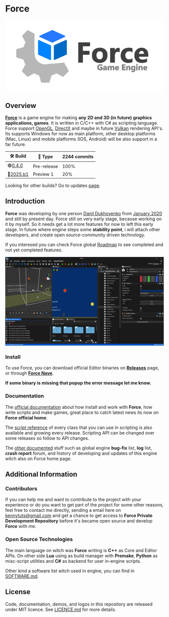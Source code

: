 # Force

![image](.github/ForceHome.png)

## Overview

[**Force**](https://danil-dukhovenko.gitbook.io/force) is a game engine for making **any 2D and 3D (in future) graphics applications, games**. It is written in C/C++ with C# as scripting language. Force support [OpenGL](https://www.khronos.org/opengl/), [DirectX](https://en.wikipedia.org/wiki/DirectX) and maybe in future
[Vulkan](https://www.khronos.org/vulkan/) rendering API's. Its supports Windows for now as main platform, other desktop platforms (Mac, Linux) and mobile platforms (IOS, Android) will be also support in a far future. 

| 🛠️ **Build** | 📑 **Type** | 2244 commits|
|------|------|------|
| 🟢[0.4.0](https://danil-dukhovenko.gitbook.io/force/other/updates/force-0.4.0)| Pre-release | 100% |
🔴[2025.b1](https://danil-dukhovenko.gitbook.io/force/other/updates/force-2025.b1.dbg-preview-1)| Preview 1 |   20% |

Looking for other builds? Go to updates [page](https://danil-dukhovenko.gitbook.io/force/other/updates). 

## Introduction

**Force** was developing by one person [Danil Dukhovenko](https://github.com/KennyProgrammer) from [January 2020](https://danil-dukhovenko.gitbook.io/force/other/insider) and still by present day. Force still on very early stage, because working on it by myself. So it needs get a lot more features for now to left this early stage. In future where engine steps some **stability point**, i will attach other developers, and create open source-community driven technology. 

If you interesed you can check Force global [Roadmap](.github/Force-RoadMap.md) to see completed and not yet completed features.

![image](.github/323007544-605798bb-cf59-4a6a-a973-ab5bd87c71e0.png) 

### Install

To use Force, you can download official Editor binaries on [**Releases**](https://github.com/KennyProgrammer/Force/releases) page, or through [**Force Nave**](https://github.com/KennyProgrammer/Force-Nave). 

**If some binary is missing that popup the error message let me know.**

### Documentation
The [official documentation](https://danil-dukhovenko.gitbook.io/force/) about how install and work with **Force**, how write scripts and make games, great place to catch latest news its now on **Force official home**.

The [script reference](https://danil-dukhovenko.gitbook.io/force/force-scripting-api) of every class that you can use in scripting is also available and growing every release. Scripting API can be changed over some releases so follow to API changes. 

The [other documented](https://danil-dukhovenko.gitbook.io/force/other) stuff such as global engine **bug-fix** list, **log** list, **crash report** forum, and history of developing and updates of this engine witch also on Force home page. 

## Additional Information

### Contributors

If you can help me and want to contribute to the project with your experience or do you want to get part of the project for some other
reasons, feel free to contact me directly, sending a email here on kennytuts@gmail.com and get a chance to get access to **Force Private Development Repository** before it's became open source and develop **Force** with me.

### Open Source Technologies

The main language on witch was **Force** writing is **C++** as Core and Editor APIs. On other side **Lua** using as build manager with **Premake**, **Python** as misc-script utilities and **C#** as backend for user in-engine scripts. 

Other kind a software list witch used in engine, you can find in [SOFTWARE.md](https://github.com/KennyProgrammer/Force/blob/main/SOFTWARE.md). 

## License

Code, documentation, demos, and logos in this repository are released under MIT licence. See [LICENCE.md](https://github.com/KennyProgrammer/Force/blob/main/LICENSE) for more details. 

